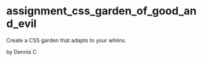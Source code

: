 # assignment_css_garden_of_good_and_evil
Create a CSS garden that adapts to your whims.

by Dennis C
